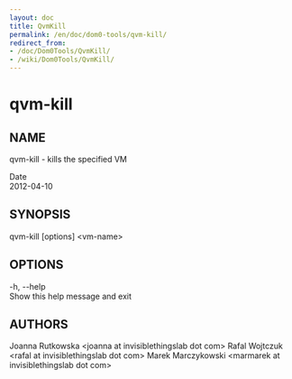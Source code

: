 ```yaml
---
layout: doc
title: QvmKill
permalink: /en/doc/dom0-tools/qvm-kill/
redirect_from:
- /doc/Dom0Tools/QvmKill/
- /wiki/Dom0Tools/QvmKill/
---
```


qvm-kill
========

NAME
----

qvm-kill - kills the specified VM

Date  
2012-04-10

SYNOPSIS
--------

qvm-kill [options] \<vm-name\>

OPTIONS
-------

-h, --help  
Show this help message and exit

AUTHORS
-------

Joanna Rutkowska \<joanna at invisiblethingslab dot com\>
Rafal Wojtczuk \<rafal at invisiblethingslab dot com\>
Marek Marczykowski \<marmarek at invisiblethingslab dot com\>
